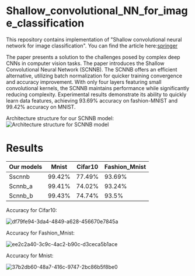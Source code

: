 # Shallow_convolutional_NN_for_image_classification


This repository contains implementation of "Shallow convolutional neural network for image classification". You can find the article here:[springer](https://link.springer.com/article/10.1007/s42452-019-1903-4)

The paper presents a solution to the challenges posed by complex deep CNNs in computer vision tasks. The paper introduces the Shallow Convolutional Neural Network (SCNNB).
The SCNNB offers an efficient alternative, utilizing batch normalization for quicker training convergence and accuracy improvement. With only four layers featuring small convolutional kernels, the SCNNB maintains performance while significantly reducing complexity. Experimental results demonstrate its ability to quickly learn data features, achieving 93.69% accuracy on fashion-MNIST and 99.42% accuracy on MNIST.

Architecture structure for our SCNNB model:
![Architecture structure for SCNNB model](https://github.com/K-Hooshanfar/Shallow_convolutional_NN_for_image_classification/assets/83825004/b51a6f98-0992-40b7-a484-0d04c0f9489a)

# Results

| Our models | Mnist  | Cifar10 | Fashion_Mnist |
|----------|----------|----------|----------|
| Sscnnb   | 99.42%   | 77.49%   | 93.69%   |
| Scnnb_a  | 99.41%   | 74.02%   | 93.24%   |
| Scnnb_b  | 99.43%  | 74.74%  | 93.5%  |

Accuracy for Cifar10:

![df79fe94-3da4-4849-a628-456670e7845a](https://github.com/K-Hooshanfar/Shallow_convolutional_NN_for_image_classification/assets/83825004/37af4659-fb92-4836-bfd0-a88b514b1a6a)

Accuracy for Fashion_Mnist:

![ee2c2a40-3c9c-4ac2-b90c-d3ceca5b1ace](https://github.com/K-Hooshanfar/Shallow_convolutional_NN_for_image_classification/assets/83825004/89f95f8f-7767-4ea1-a296-4a880d7d906e)

Accuracy for Mnist:

![37b2db60-48a7-416c-9747-2bc86b5f8be0](https://github.com/K-Hooshanfar/Shallow_convolutional_NN_for_image_classification/assets/83825004/655018f1-6eca-4ffc-b9c9-72367c90fa68)




